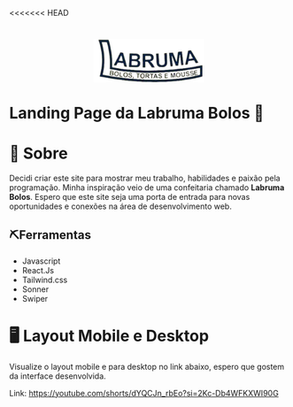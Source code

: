 <<<<<<< HEAD
<div>
    <h1 style=" display:flex;
            justify-content:center;
           background-image: url('./my-project/src/assets/fundoo.jpg');">
    <img src="./my-project/src/assets/logolabruma2.svg" width="200px">
    </h1>
    <h1 style="">
        Landing Page da Labruma Bolos 🍰
    </h1>
</div>
<div>
    <h1>📕 Sobre</h1>
    <p>
        Decidi criar este site para mostrar meu trabalho, habilidades e paixão pela programação. Minha inspiração veio de uma confeitaria chamado <span style="font-weight: bold;">Labruma Bolos</span>. Espero que este site seja uma porta de entrada para novas oportunidades e conexões na área de desenvolvimento web.
    </p>
</div>
<div>
    <h2>⛏️Ferramentas</h2>
     <ul>
        <li>
            Javascript
        </li>
        <li>
        React.Js
        </li>
        <li>
        Tailwind.css
        </li>
        <li>
        Sonner
        </li>
        <li>
        Swiper
        </li>
     </ul>
</div>

# 🖥️ Layout Mobile  e Desktop
 
 <p>Visualize o layout mobile e para desktop no link abaixo, espero que gostem da interface desenvolvida.</p>

 Link: https://youtube.com/shorts/dYQCJn_rbEo?si=2Kc-Db4WFKXWI90G
